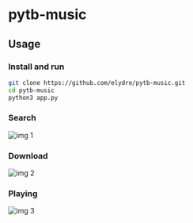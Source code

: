 # pytb-music

## Usage

### Install and run

```bash
git clone https://github.com/elydre/pytb-music.git
cd pytb-music
python3 app.py
```

### Search

![img 1](https://elydre.github.io/img/pytb1.png)

### Download

![img 2](https://elydre.github.io/img/pytb2.png)

### Playing

![img 3](https://elydre.github.io/img/pytb3.png)
